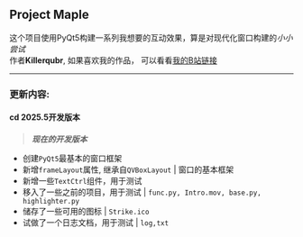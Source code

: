 ## Project Maple

这个项目使用PyQt5构建一系列我想要的互动效果，算是对现代化窗口构建的*小小尝试*<br>
作者**Killerqubr**, 如果喜欢我的作品， 可以看看[我的B站链接](https://space.bilibili.com/651662573?spm_id_from=333.1007.0.0)

---

### 更新内容:

#### cd 2025.5开发版本<br>
> ***现在的开发版本***
- 创建``PyQt5``最基本的窗口框架
- 新增``frameLayout``属性, 继承自``QVBoxLayout`` | 窗口的基本框架
- 新增一些``TextCtrl``组件，用于测试
- 移入了一些之前的项目，用于测试 | ``func.py, Intro.mov, base.py, highlighter.py``
- 储存了一些可用的图标 | ``Strike.ico``
- 试做了一个日志文档，用于测试 | ``log,txt``
